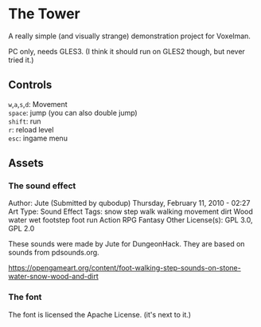 # The Tower

A really simple (and visually strange) demonstration project for Voxelman.

PC only, needs GLES3. (I think it should run on GLES2 though, but never tried it.)

## Controls

`w`,`a`,`s`,`d`: Movement \
`space`: jump (you can also double jump) \
`shift`: run \
`r`: reload level \
`esc`: ingame menu

## Assets

### The sound effect

Author: 
Jute
(Submitted by qubodup)
Thursday, February 11, 2010 - 02:27
Art Type: 
Sound Effect
Tags: snow step walk walking movement dirt Wood water wet footstep foot run Action RPG Fantasy Other
License(s): GPL 3.0, GPL 2.0

These sounds were made by Jute for DungeonHack. They are based on sounds from pdsounds.org.

https://opengameart.org/content/foot-walking-step-sounds-on-stone-water-snow-wood-and-dirt

### The font

The font is licensed the Apache License. (it's next to it.)
